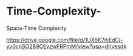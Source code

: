 # Time-Complexity-
Space-Time Complexity 

https://drive.google.com/file/d/1UX6K7ihEdCj-yy0cnSO289CEvzwFRPmM/view?usp=drivesdk
